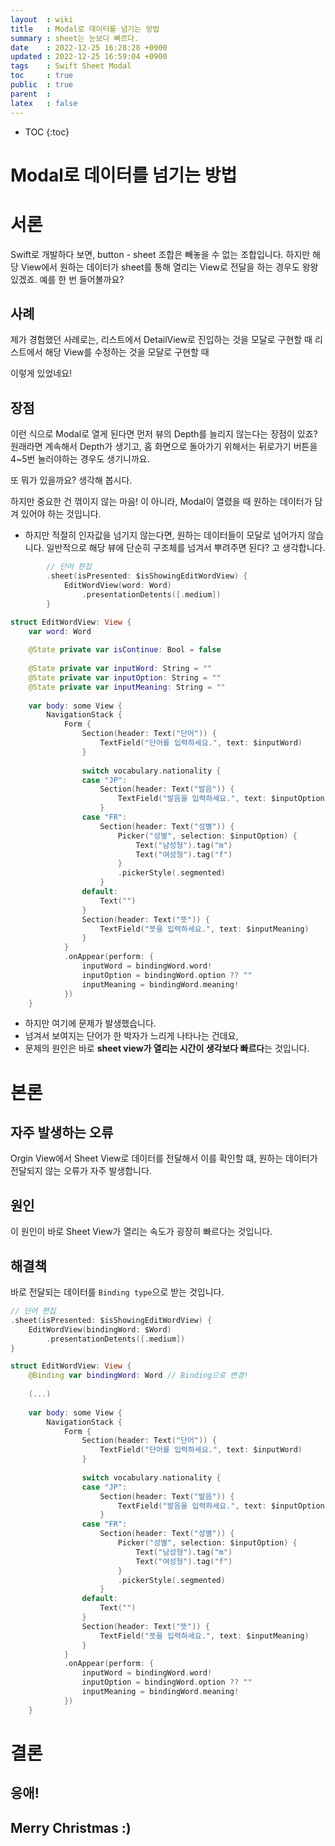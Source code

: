 ```yaml
---
layout  : wiki
title   : Modal로 데이터를 넘기는 방법 
summary : sheet는 눈보다 빠르다.
date    : 2022-12-25 16:28:28 +0900
updated : 2022-12-25 16:59:04 +0900
tags    : Swift Sheet Modal 
toc     : true
public  : true
parent  : 
latex   : false
---
```

* TOC
{:toc}


# Modal로 데이터를 넘기는 방법


# 서론
Swift로 개발하다 보면, button - sheet 조합은 빼놓을 수 없는 조합입니다.
하지만 해당 View에서 원하는 데이터가 sheet를 통해 열리는 View로 전달을 하는 경우도 왕왕 있겠죠.
예를 한 번 들어볼까요?

## 사례

제가 경험했던 사례로는, 
리스트에서 DetailView로 진입하는 것을 모달로 구현할 때
리스트에서 해당 View를 수정하는 것을 모달로 구현할 때

이렇게 있었네요!

## 장점

이런 식으로 Modal로 열게 된다면 먼저 뷰의 Depth를 늘리지 않는다는 장점이 있죠?
원래라면 계속해서 Depth가 생기고, 홈 화면으로 돌아가기 위해서는 뒤로가기 버튼을 4~5번 눌러야하는 경우도 생기니까요.

또 뭐가 있을까요?
생각해 봅시다.

하지만 중요한 건 꺾이지 않는 마음! 이 아니라, Modal이 열렸을 때 원하는 데이터가 담겨 있어야 하는 것입니다.
- 하지만 적절히 인자값을 넘기지 않는다면, 원하는 데이터들이 모달로 넘어가지 않습니다.
일반적으로 해당 뷰에 단순히 구조체를 넘겨서 뿌려주면 된다? 고 생각합니다.

```swift
        // 단어 편집
        .sheet(isPresented: $isShowingEditWordView) {
            EditWordView(word: Word)
                .presentationDetents([.medium])
        }
```

```swift
struct EditWordView: View {
    var word: Word
    
    @State private var isContinue: Bool = false
    
    @State private var inputWord: String = ""
    @State private var inputOption: String = ""
    @State private var inputMeaning: String = ""
    
    var body: some View {
        NavigationStack {
            Form {
                Section(header: Text("단어")) {
                    TextField("단어를 입력하세요.", text: $inputWord)
                }
                
                switch vocabulary.nationality {
                case "JP":
                    Section(header: Text("발음")) {
                        TextField("발음을 입력하세요.", text: $inputOption)
                    }
                case "FR":
                    Section(header: Text("성별")) {
                        Picker("성별", selection: $inputOption) {
                            Text("남성형").tag("m")
                            Text("여성형").tag("f")
                        }
                        .pickerStyle(.segmented)
                    }
                default:
                    Text("")
                }
                Section(header: Text("뜻")) {
                    TextField("뜻을 입력하세요.", text: $inputMeaning)
                }
            }
            .onAppear(perform: {
                inputWord = bindingWord.word!
                inputOption = bindingWord.option ?? ""
                inputMeaning = bindingWord.meaning!
            })
    }
```

- 하지만 여기에 문제가 발생했습니다.
- 넘겨서 보여지는 단어가 한 박자가 느리게 나타나는 건데요,
- 문제의 원인은 바로 **sheet view가 열리는 시간이 생각보다 빠르다**는 것입니다.



# 본론

## 자주 발생하는 오류

Orgin View에서 Sheet View로 데이터를 전달해서 이를 확인할 떄,
원하는 데이터가 전달되지 않는 오류가 자주 발생합니다.

## 원인

이 원인이 바로 Sheet View가 열리는 속도가 굉장히 빠르다는 것입니다.

## 해결책

바로 전달되는 데이터를 `Binding type`으로 받는 것입니다. 
```swift
// 단어 편집
.sheet(isPresented: $isShowingEditWordView) {
	EditWordView(bindingWord: $Word)
		.presentationDetents([.medium])
}
```

```swift
struct EditWordView: View {
    @Binding var bindingWord: Word // Binding으로 변경!
    
    (...)
    
    var body: some View {
        NavigationStack {
            Form {
                Section(header: Text("단어")) {
                    TextField("단어를 입력하세요.", text: $inputWord)
                }
                
                switch vocabulary.nationality {
                case "JP":
                    Section(header: Text("발음")) {
                        TextField("발음을 입력하세요.", text: $inputOption)
                    }
                case "FR":
                    Section(header: Text("성별")) {
                        Picker("성별", selection: $inputOption) {
                            Text("남성형").tag("m")
                            Text("여성형").tag("f")
                        }
                        .pickerStyle(.segmented)
                    }
                default:
                    Text("")
                }
                Section(header: Text("뜻")) {
                    TextField("뜻을 입력하세요.", text: $inputMeaning)
                }
            }
            .onAppear(perform: {
                inputWord = bindingWord.word!
                inputOption = bindingWord.option ?? ""
                inputMeaning = bindingWord.meaning!
            })
    }
```

# 결론

## 응애!

## Merry Christmas :)
